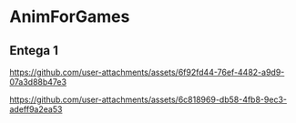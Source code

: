 # AnimForGames

## Entega 1
https://github.com/user-attachments/assets/6f92fd44-76ef-4482-a9d9-07a3d88b47e3

https://github.com/user-attachments/assets/6c818969-db58-4fb8-9ec3-adeff9a2ea53



